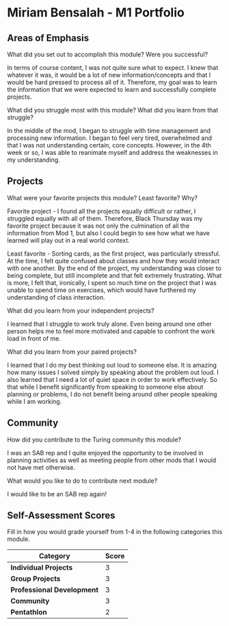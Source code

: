 # Miriam Bensalah - M1 Portfolio

## Areas of Emphasis

What did you set out to accomplish this module? Were you successful?

In terms of course content, I was not quite sure what to expect. I knew that whatever it was,
it would be a lot of new information/concepts and that I would be hard pressed to process all of it.
Therefore, my goal was to learn the information that we were expected to learn and successfully complete
projects.

What did you struggle most with this module? What did you learn from that struggle?

In the middle of the mod, I began to struggle with time management and processing new information.
I began to feel very tired, overwhelmed and that I was not understanding certain, core concepts.
However, in the 4th week or so, I was able to reanimate myself and address the weaknesses in my
understanding.

## Projects

What were your favorite projects this module? Least favorite? Why?

Favorite project - I found all the projects equally difficult or rather, I struggled
equally with all of them. Therefore, Black Thursday was my favorite project because it was not
only the culmination of all the information from Mod 1, but also I could begin to see how
what we have learned will play out in a real world context.

Least favorite - Sorting cards, as the first project, was particularly stressful. At the time,
I felt quite confused about classes and how they would interact with one another. By the end of the
project, my understanding was closer to being complete, but still incomplete and that felt extremely
frustrating. What is more, I felt that, ironically, I spent so much time on the project that I was
unable to spend time on exercises, which would have furthered my understanding of class interaction.

What did you learn from your independent projects?

I learned that I struggle to work truly alone. Even being around one other person helps me to feel
more motivated and capable to confront the work load in front of me.

What did you learn from your paired projects?

I learned that I do my best thinking out loud to someone else. It is amazing how many issues I solved
simply by speaking about the problem out loud. I also learned that I need a lot of quiet space in order
to work effectively. So that while I benefit significantly from speaking to someone else about planning or
problems, I do not benefit being around other people speaking while I am working.

## Community

How did you contribute to the Turing community this module?

I was an SAB rep and I quite enjoyed the opportunity to be involved in planning activities as well as
meeting people from other mods that I would not have met otherwise.

What would you like to do to contribute next module?

I would like to be an SAB rep again!

## Self-Assessment Scores

Fill in how you would grade yourself from 1-4 in the following categories this module.

| Category                     | Score |
| -----------------------------| ----- |
| **Individual Projects**      |   3   |
| **Group Projects**           |   3   |
| **Professional Development** |   3   |
| **Community**                |   3   |
| **Pentathlon**               |   2   |
